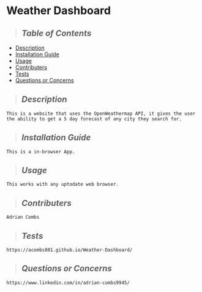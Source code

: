 
# Weather Dashboard


> ## *Table of Contents*
* [Description](#description)
* [Installation Guide](#installation)
* [Usage](#usage)
* [Contributers](#contributing)
* [Tests](#tests)
* [Questions or Concerns](#questions)

> ## *Description*
    This is a website that uses the OpenWeathermap API, it gives the user the ability to get a 5 day forecast of any city they search for.
> ## *Installation Guide*
    This is a in-browser App.
> ## *Usage*
    This works with any uptodate web browser.
> ## *Contributers*
    Adrian Combs
> ## *Tests*
    https://acombs801.github.io/Weather-Dashboard/
    
> ## *Questions or Concerns*
    https://www.linkedin.com/in/adrian-combs9945/
